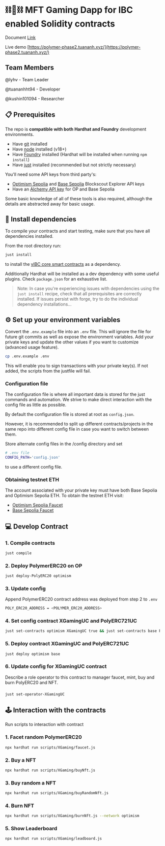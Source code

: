 # ⛓️🔗⛓️ MFT Gaming Dapp for IBC enabled Solidity contracts
Document [Link](https://forum.polymerlabs.org/t/quest-for-gaming-dapp-to-be-used-in-phase-2/714)

Live demo [https://polymer-phase2.tuananh.xyz/](https://polymer-phase2.tuananh.xyz/)

## Team Members
@lyhv - Team Leader

@tuananhht94 - Developer

@kushin101094 - Researcher


## 📋 Prerequisites

The repo is **compatible with both Hardhat and Foundry** development environments.

- Have [git](https://git-scm.com/downloads) installed
- Have [node](https://nodejs.org) installed (v18+)
- Have [Foundry](https://book.getfoundry.sh/getting-started/installation) installed (Hardhat will be installed when running `npm install`)
- Have [just](https://just.systems/man/en/chapter_1.html) installed (recommended but not strictly necessary)

You'll need some API keys from third party's:

- [Optimism Sepolia](https://optimism-sepolia.blockscout.com/account/api-key) and [Base Sepolia](https://base-sepolia.blockscout.com/account/api-key) Blockscout Explorer API keys
- Have an [Alchemy API key](https://docs.alchemy.com/docs/alchemy-quickstart-guide) for OP and Base Sepolia

Some basic knowledge of all of these tools is also required, although the details are abstracted away for basic usage.

## 🧰 Install dependencies

To compile your contracts and start testing, make sure that you have all dependencies installed.

From the root directory run:

```bash
just install
```

to install the [vIBC core smart contracts](https://github.com/open-ibc/vibc-core-smart-contracts) as a dependency.

Additionally Hardhat will be installed as a dev dependency with some useful plugins. Check `package.json` for an exhaustive list.

> Note: In case you're experiencing issues with dependencies using the `just install` recipe, check that all prerequisites are correctly installed. If issues persist with forge, try to do the individual dependency installations...

## ⚙️ Set up your environment variables

Convert the `.env.example` file into an `.env` file. This will ignore the file for future git commits as well as expose the environment variables. Add your private keys and update the other values if you want to customize (advanced usage feature).

```bash
cp .env.example .env
```

This will enable you to sign transactions with your private key(s). If not added, the scripts from the justfile will fail.

### Configuration file

The configuration file is where all important data is stored for the just commands and automation. We strive to make direct interaction with the config file as little as possible.

By default the configuration file is stored at root as `config.json`.

However, it is recommended to split up different contracts/projects in the same repo into different config file in case you want to switch between them.

Store alternate config files in the /config directory and set

```sh
# .env file
CONFIG_PATH='config.json'
```

to use a different config file.

### Obtaining testnet ETH

The account associated with your private key must have both Base Sepolia and Optimism Sepolia ETH. To obtain the testnet ETH visit:

- [Optimism Sepolia Faucet](https://www.alchemy.com/faucets/optimism-sepolia)
- [Base Sepolia Faucet](https://www.alchemy.com/faucets/base-sepolia)

## 💻 Develop Contract

### 1. Compile contracts

```bash
just compile
```

### 2. Deploy PolymerERC20 on OP

```bash
just deploy-PolyERC20 optimism
```
### 3. Update config
Append PolymerERC20 contract address was deployed from step 2 to `.env`

```bash
POLY_ERC20_ADDRESS = <POLYMER_ERC20_ADDRESS>
```

### 4. Set config contract XGamingUC and PolyERC721UC

```bash
just set-contracts optimism XGamingUC true && just set-contracts base PolyERC721UC true
```

### 5. Deploy contract XGamingUC and PolyERC721UC

```bash
just deploy optimism base
```
### 6. Update config for XGamingUC contract
Describe a role operator to this contract to manager faucet, mint, buy and burn PolyERC20 and NFT.
###
```bash 
just set-operator-XGamingUC
```

## 🕹️ Interaction with the contracts

Run scripts to interaction with contract

### 1. Facet random PolymerERC20

```bash
npx hardhat run scripts/XGaming/faucet.js
```

### 2. Buy a NFT

```bash
npx hardhat run scripts/XGaming/buyNft.js
```
### 3. Buy random a NFT

```bash
npx hardhat run scripts/XGaming/buyRandomNft.js
```
### 4. Burn NFT 

```bash
npx hardhat run scripts/XGaming/burnNft.js --network optimism
```

### 5. Show Leaderboard

```bash
npx hardhat run scripts/XGaming/leadboard.js
```
